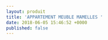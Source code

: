 ```yaml
---
layout: produit
title: 'APPARTEMENT MEUBLE MAMELLES '
date: 2018-06-05 15:46:52 +0000
published: false
---
```

